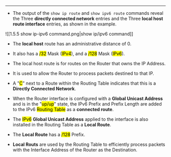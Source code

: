 
---
- The output of the `show ip route` and `show ipv6 route` commands reveal the Three **directly connected network** entries and the Three **local host route interface** entries, as shown in the example.

![[1.5.5 show ip-ipv6 command.png|show ip/ipv6 command]]

- The **local host** route has an administrative distance of 0. 
- It also has a <mark class="hltr-green">/32</mark> Mask (<mark class="hltr-blue">IPv4</mark>),
  and a <mark class="hltr-green">/128</mark> Mask (<mark class="hltr-blue">IPv6</mark>).
-  The local host route is for routes on the Router that owns the IP Address.
- It is used to allow the Router to process packets destined to that IP.

- A "<mark class="hltr-pink">C</mark>" next to a Route within the Routing Table indicates that this is a **Directly Connected Network**.
- When the Router interface is configured with a **Global Unicast Address** and is in the "<mark class="hltr-green">up/up</mark>" state, the IPv6 Prefix and Prefix Length are added to the IPv6 <mark class="hltr-yellow">Routing Table</mark> as a **connected route**.

- The <mark class="hltr-blue">IPv6</mark> **Global Unicast Address** applied to the interface is also installed in the Routing Table as a **Local Route**.
- The **Local Route** has a <mark class="hltr-green">/128</mark> Prefix.
- **Local Routs** are used by the Routing Table to efficiently process packets with the Interface Address of the Router as the Destination.